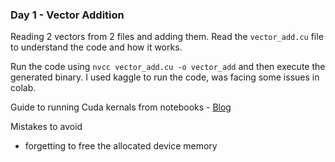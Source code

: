 ### Day 1 - Vector Addition

Reading 2 vectors from 2 files and adding them. Read the `vector_add.cu` file to understand the code and how it works.

Run the code using `nvcc vector_add.cu -o vector_add` and then execute the generated binary. I used kaggle to run the code, was facing some issues in colab.

Guide to running Cuda kernals from notebooks - [Blog](https://hamdi.bearblog.dev/learning-cuda-with-a-weak-gpu-or-no-gpu-at-all-yes-you-can/)

Mistakes to avoid
- forgetting to free the allocated device memory